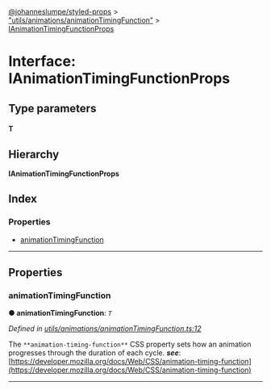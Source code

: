 [@johanneslumpe/styled-props](../README.md) > ["utils/animations/animationTimingFunction"](../modules/_utils_animations_animationtimingfunction_.md) > [IAnimationTimingFunctionProps](../interfaces/_utils_animations_animationtimingfunction_.ianimationtimingfunctionprops.md)

# Interface: IAnimationTimingFunctionProps

## Type parameters
#### T 
## Hierarchy

**IAnimationTimingFunctionProps**

## Index

### Properties

* [animationTimingFunction](_utils_animations_animationtimingfunction_.ianimationtimingfunctionprops.md#animationtimingfunction)

---

## Properties

<a id="animationtimingfunction"></a>

###  animationTimingFunction

**● animationTimingFunction**: *`T`*

*Defined in [utils/animations/animationTimingFunction.ts:12](https://github.com/johanneslumpe/styled-props/blob/3abf398/src/utils/animations/animationTimingFunction.ts#L12)*

The `**animation-timing-function**` CSS property sets how an animation progresses through the duration of each cycle.
*__see__*: [https://developer.mozilla.org/docs/Web/CSS/animation-timing-function](https://developer.mozilla.org/docs/Web/CSS/animation-timing-function)

___

